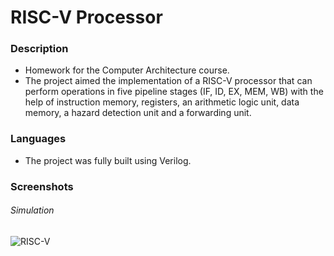 # RISC-V Processor

### Description
* Homework for the Computer Architecture course.
* The project aimed the implementation of a RISC-V processor that can perform operations in five pipeline stages (IF, ID, EX, MEM, WB) with the help of instruction memory, registers, an arithmetic logic unit, data memory, a hazard detection unit and a forwarding unit.


### Languages
* The project was fully built using Verilog.

### Screenshots

###### Simulation
![RISC-V](https://imgur.com/wNfiVV0.png)

